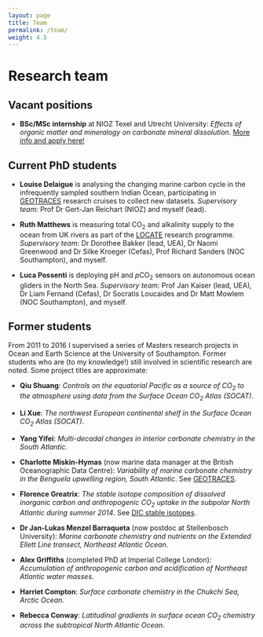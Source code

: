 ```yaml
---
layout: page
title: Team
permalink: /team/
weight: 4.5
---
```


# **Research team**

## Vacant positions

  * **BSc/MSc internship** at NIOZ Texel and Utrecht University: *Effects of organic matter and mineralogy on carbonate mineral dissolution.* [More info and apply here!](https://www.nioz.nl/en/education/uu-nioz-student-work-experience-1)

## Current PhD students

  * **Louise Delaigue** is analysing the changing marine carbon cycle in the infrequently sampled southern Indian Ocean, participating in [GEOTRACES](../research/geotraces/) research cruises to collect new datasets. *Supervisory team:* Prof Dr Gert-Jan Reichart (NIOZ) and myself (lead).

  * **Ruth Matthews** is measuring total CO<sub>2</sub> and alkalinity supply to the ocean from UK rivers as part of the [LOCATE](../research/rivercarbon/) research programme. *Supervisory team:* Dr Dorothee Bakker (lead, UEA), Dr Naomi Greenwood and Dr Silke Kroeger (Cefas), Prof Richard Sanders (NOC Southampton), and myself.

  * **Luca Possenti** is deploying pH and <i>p</i>CO<sub>2</sub> sensors on autonomous ocean gliders in the North Sea. *Supervisory team:* Prof Jan Kaiser (lead, UEA), Dr Liam Fernand (Cefas), Dr Socratis Loucaides and Dr Matt Mowlem (NOC Southampton), and myself.

## Former students

From 2011 to 2016 I supervised a series of Masters research projects in Ocean and Earth Science at the University of Southampton. Former students who are (to my knowledge!) still involved in scientific research are noted. Some project titles are approximate:

  * **Qiu Shuang**: *Controls on the equatorial Pacific as a source of CO<sub>2</sub> to the atmosphere using data from the Surface Ocean CO<sub>2</sub> Atlas (SOCAT)*.

  * **Li Xue**: *The northwest European continental shelf in the Surface Ocean CO<sub>2</sub> Atlas (SOCAT)*.

  * **Yang Yifei**: *Multi-decadal changes in interior carbonate chemistry in the South Atlantic*.

  * **Charlotte Miskin-Hymas** (now marine data manager at the British Oceanographic Data Centre): *Variability of marine carbonate chemistry in the Benguela upwelling region, South Atlantic*. See [GEOTRACES](../research/geotraces/).

  * **Florence Greatrix**: *The stable isotope composition of dissolved inorganic carbon and anthropogenic CO<sub>2</sub> uptake in the subpolar North Atlantic during summer 2014*. See [DIC stable isotopes](../research/isotopes/).

  * **Dr Jan-Lukas Menzel Barraqueta** (now postdoc at Stellenbosch University): *Marine carbonate chemistry and nutrients on the Extended Ellett Line transect, Northeast Atlantic Ocean*.

  * **Alex Griffiths** (completed PhD at Imperial College London): *Accumulation of anthropogenic carbon and acidification of Northeast Atlantic water masses*.

  * **Harriet Compton**: *Surface carbonate chemistry in the Chukchi Sea, Arctic Ocean*.

  * **Rebecca Conway**: *Latitudinal gradients in surface ocean CO<sub>2</sub> chemistry across the subtropical North Atlantic Ocean*.
